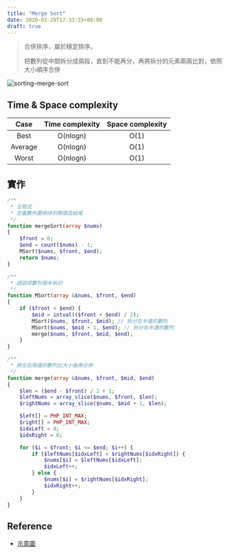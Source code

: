 ```yaml
---
title: "Merge Sort"
date: 2020-03-29T17:33:15+08:00
draft: true
---
```


> 合併排序，屬於穩定排序。
> 
> 把數列從中間拆分成兩段，直到不能再分，再將拆分的元素兩兩比對，依照大小順序合併

![sorting-merge-sort](https://picbed.stdcdn.com/2021/09/b64ab5ccf26c4a2373be9013496cc8d8f0599985b402f7de0c2b0e0c109b368c.gif)

## Time & Space complexity

|  Case   | Time complexity | Space complexity |
| :-----: | :-------------: | :--------------: |
|  Best   |    O(nlogn)     |       O(1)       |
| Average |    O(nlogn)     |       O(1)       |
|  Worst  |    O(nlogn)     |       O(1)       |

## 實作
```php
/**
 * 主程式
 * 定義數列要排序的開頭及結尾
 */
function mergeSort(array $nums)
{
    $front = 0;
    $end = count($nums) - 1;
    MSort($nums, $front, $end);
    return $nums;
}

/**
 * 遞迴將數列兩半拆分
 */
function MSort(array &$nums, $front, $end)
{
    if ($front < $end) {
        $mid = intval(($front + $end) / 2);
        MSort($nums, $front, $mid); // 拆分左半邊的數列
        MSort($nums, $mid + 1, $end); // 拆分右半邊的數列
        merge($nums, $front, $mid, $end);
    }
}

/**
 * 將左右兩邊的數列比大小後再合併
 */
function merge(array &$nums, $front, $mid, $end)
{
    $len = ($end - $front) / 2 + 1;
    $leftNums = array_slice($nums, $front, $len);
    $rightNums = array_slice($nums, $mid + 1, $len);

    $left[] = PHP_INT_MAX;
    $right[] = PHP_INT_MAX;
    $idxLeft = 0;
    $idxRight = 0;

    for ($i = $front; $i <= $end; $i++) {
        if ($leftNums[$idxLeft] < $rightNums[$idxRight]) {
            $nums[$i] = $leftNums[$idxLeft];
            $idxLeft++;
        } else {
            $nums[$i] = $rightNums[$idxRight];
            $idxRight++;
        }
    }
}
```

## Reference

- [示意圖](https://www.796t.com/article.php?id=90205)